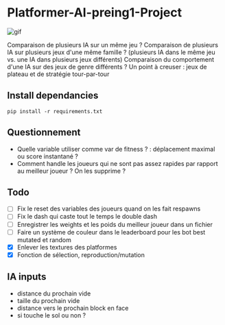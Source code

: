 # Platformer-AI-preing1-Project

![gif](assets/gif/gif1.gif)

Comparaison de plusieurs IA sur un même jeu ?
Comparaison de plusieurs IA sur plusieurs jeux d'une même famille ?
(plusieurs IA dans le même jeu vs. une IA dans plusieurs jeux différents) 
Comparaison du comportement d'une IA sur des jeux de genre différents ?
Un point à creuser : jeux de plateau et de stratégie tour-par-tour


## Install dependancies 

`pip install -r requirements.txt`

## Questionnement

- Quelle variable utiliser comme var de fitness ? : déplacement maximal ou score instantané ? 
- Comment handle les joueurs qui ne sont pas assez rapides par rapport au meilleur joueur ? On les supprime ?

## Todo 

- [ ] Fix le reset des variables des joueurs quand on les fait respawns 
- [ ] Fix le dash qui caste tout le temps le double dash
- [ ] Enregistrer les weights et les poids du meilleur joueur dans un fichier
- [ ] Faire un système de couleur dans le leaderboard pour les bot best mutated et random
- [x] Enlever les textures des platformes
- [x] Fonction de sélection, reproduction/mutation

## IA inputs

- distance du prochain vide 
- taille du prochain vide
- distance vers le prochain block en face 
- si touche le sol ou non ?
